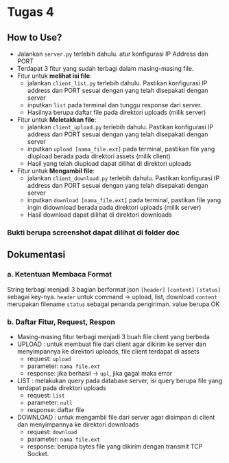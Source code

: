 # Tugas 4

## How to Use?
- Jalankan `server.py` terlebih dahulu. atur konfigurasi IP Address dan PORT
- Terdapat 3 fitur yang sudah terbagi dalam masing-masing file.
- Fitur untuk **melihat isi file**:
    - jalankan `client_list.py` terlebih dahulu. Pastikan konfigurasi IP address dan PORT sesuai dengan yang telah disepakati dengan server
    - inputkan `list` pada terminal dan tunggu response dari server.
    - Hasilnya berupa daftar file pada direktori uploads (milik server)
- Fitur untuk **Meletakkan file**:
    - jalankan `client_upload.py` terlebih dahulu. Pastikan konfigurasi IP address dan PORT sesuai dengan yang telah disepakati dengan server
    - inputkan `upload [nama_file.ext]` pada terminal, pastikan file yang diupload berada pada direktori assets (milik client)
    - Hasil yang telah diupload dapat dilihat di direktori uploads
- Fitur untuk **Mengambil file**:
    - jalankan `client_download.py` terlebih dahulu. Pastikan konfigurasi IP address dan PORT sesuai dengan yang telah disepakati dengan server
    - inputkan `download [nama_file.ext]` pada terminal, pastikan file yang ingin didownload berada pada direktori uploads (milik server)
    - Hasil download dapat dilihat di direktori downloads

### Bukti berupa screenshot dapat dilihat di folder doc

## Dokumentasi

### a. Ketentuan Membaca Format
String terbagi menjadi 3 bagian berformat json
`[header]` `[content]` `[status]` sebagai key-nya.
`header` untuk command -> upload, list, download
`content` merupakan filename
`status` sebagai penanda pengiriman. value berupa OK

### b. Daftar Fitur, Request, Respon
- Masing-masing fitur terbagi menjadi 3 buah file client yang berbeda
- UPLOAD : untuk membuat file dari client agar dikirim ke server dan menyimpannya ke direktori uploads, file client terdapat di assets
    - request: `upload`
    - parameter: `nama file.ext`
    - response: jika berhasil -> `upl`, jika gagal maka error
- LIST : melakukan query pada database server, isi query berupa file yang terdapat pada direktori uploads
    - request: `list`
    - parameter: `null`
    - response: daftar file
- DOWNLOAD : untuk mengambil file dari server agar disimpan di client dan menyimpannya ke direktori downloads
    - request: `download`
    - parameter: `nama file.ext`
    - response: berupa bytes file yang dikirim dengan transmit TCP Socket.
